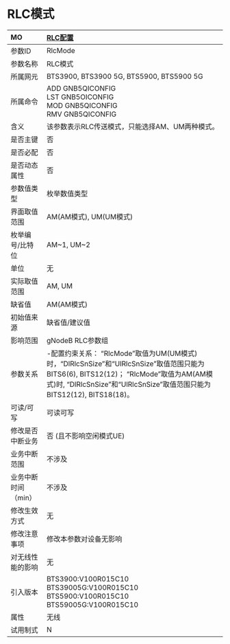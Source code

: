 # RLC模式<table><thread><tr><th align = "left">MO</th><th align = "left"><a href = "index.html#RLC模式-2">RLC配置</a></td></tr></thread><tbody><tr><td>参数ID</td><td>RlcMode</td></tr><tr><td>参数名称</td><td>RLC模式</td></tr><tr><td>所属网元</td><td>BTS3900, BTS3900 5G, BTS5900, BTS5900 5G</td></tr><tr><td>所属命令</td><td>ADD GNB5QICONFIG<br>LST GNB5OICONFIG<br>MOD GNB5QICONFIG<br>RMV GNB5QICONFIG</td></tr><tr><td>含义</td><td>该参数表示RLC传送模式，只能选择AM、UM两种模式。</td></tr><tr><td>是否主键</td><td>否</td></tr><tr><td>是否必配</td><td>否</td></tr><tr><td>是否动态属性</td><td>否</td></tr><tr><td>参数值类型</td><td>枚举数值类型</td></tr><tr><td>界面取值范围</td><td>AM(AM模式), UM(UM模式)</td></tr><tr><td>枚举编号/比特位</td><td>AM~1, UM~2</td></tr><tr><td>单位</td><td>无</td></tr><tr><td>实际取值范围</td><td>AM, UM</td></tr><tr><td>缺省值</td><td>AM(AM模式)</td></tr><tr><td>初始值来源</td><td>缺省值/建议值</td></tr><tr><td>影响范围</td><td>gNodeB RLC参数组</td></tr><tr><td>参数关系</td><td>-配置约束关系：
“RlcMode”取值为UM(UM模式)时，“DlRlcSnSize”和“UlRlcSnSize”取值范围只能为BITS6(6), BITS12(12)；
“RlcMode”取值为AM(AM模式)时, “DlRlcSnSize”和“UlRlcSnSize”取值范围只能为BITS12(12), BITS18(18)。</td></tr><tr><td>可读/可写</td><td>可读可写</td></tr><tr><td>修改是否中断业务</td><td>否 (且不影响空闲模式UE)</td></tr><tr><td>业务中断范围</td><td>不涉及</td></tr><tr><td>业务中断时间（min）</td><td>不涉及</td></tr><tr><td>修改生效方式</td><td>无</td></tr><tr><td>修改注意事项</td><td>修改本参数对设备无影响</td></tr><tr><td>对无线性能的影响</td><td>无</td></tr><tr><td>引入版本</td><td>BTS3900:V100R015C10<br>BTS39005G:V100R015C10<br>BTS5900:V100R015C10<br>BTS59005G:V100R015C10</td></tr><tr><td>属性</td><td>无线</td></tr><tr><td>试用制式</td><td>N</td></tr></tbody></table>